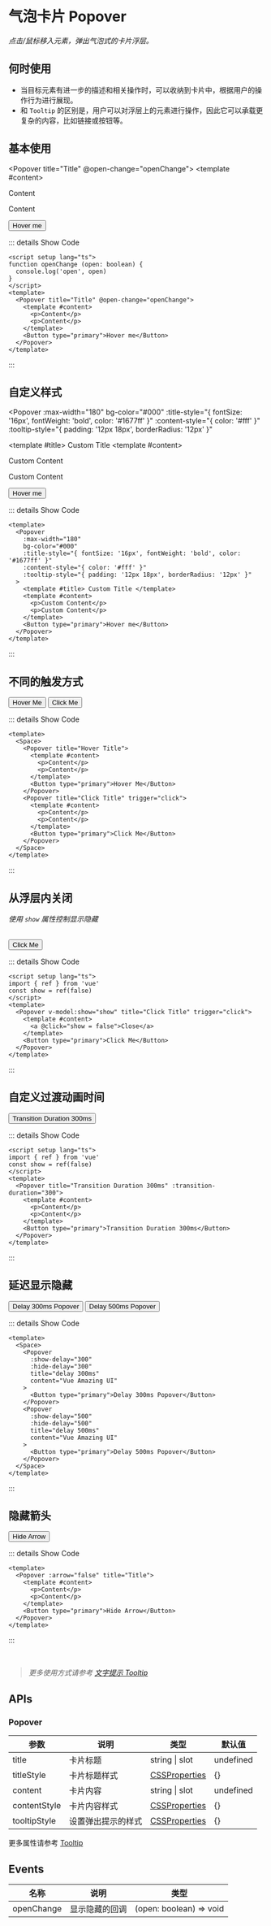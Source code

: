 # 气泡卡片 Popover

<GlobalElement />

*点击/鼠标移入元素，弹出气泡式的卡片浮层。*

## 何时使用

- 当目标元素有进一步的描述和相关操作时，可以收纳到卡片中，根据用户的操作行为进行展现。
- 和 `Tooltip` 的区别是，用户可以对浮层上的元素进行操作，因此它可以承载更复杂的内容，比如链接或按钮等。

<script setup lang="ts">
import { ref } from 'vue'
const show = ref(false)
function openChange(open: boolean) {
  console.log('open', open)
}
</script>

## 基本使用

<Popover title="Title" @open-change="openChange">
  <template #content>
    <p>Content</p>
    <p>Content</p>
  </template>
  <Button type="primary">Hover me</Button>
</Popover>

::: details Show Code

```vue
<script setup lang="ts">
function openChange (open: boolean) {
  console.log('open', open)
}
</script>
<template>
  <Popover title="Title" @open-change="openChange">
    <template #content>
      <p>Content</p>
      <p>Content</p>
    </template>
    <Button type="primary">Hover me</Button>
  </Popover>
</template>
```

:::

## 自定义样式

<Popover
  :max-width="180"
  bg-color="#000"
  :title-style="{ fontSize: '16px', fontWeight: 'bold', color: '#1677ff' }"
  :content-style="{ color: '#fff' }"
  :tooltip-style="{ padding: '12px 18px', borderRadius: '12px' }"
>
  <template #title> Custom Title </template>
  <template #content>
    <p>Custom Content</p>
    <p>Custom Content</p>
  </template>
  <Button type="primary">Hover me</Button>
</Popover>

::: details Show Code

```vue
<template>
  <Popover
    :max-width="180"
    bg-color="#000"
    :title-style="{ fontSize: '16px', fontWeight: 'bold', color: '#1677ff' }"
    :content-style="{ color: '#fff' }"
    :tooltip-style="{ padding: '12px 18px', borderRadius: '12px' }"
  >
    <template #title> Custom Title </template>
    <template #content>
      <p>Custom Content</p>
      <p>Custom Content</p>
    </template>
    <Button type="primary">Hover me</Button>
  </Popover>
</template>
```

:::

## 不同的触发方式

<Space>
  <Popover title="Hover Title">
    <template #content>
      <p>Content</p>
      <p>Content</p>
    </template>
    <Button type="primary">Hover Me</Button>
  </Popover>
  <Popover title="Click Title" trigger="click">
    <template #content>
      <p>Content</p>
      <p>Content</p>
    </template>
    <Button type="primary">Click Me</Button>
  </Popover>
</Space>

::: details Show Code

```vue
<template>
  <Space>
    <Popover title="Hover Title">
      <template #content>
        <p>Content</p>
        <p>Content</p>
      </template>
      <Button type="primary">Hover Me</Button>
    </Popover>
    <Popover title="Click Title" trigger="click">
      <template #content>
        <p>Content</p>
        <p>Content</p>
      </template>
      <Button type="primary">Click Me</Button>
    </Popover>
  </Space>
</template>
```

:::

## 从浮层内关闭

*使用 `show` 属性控制显示隐藏*

<br/>

<Popover v-model:show="show" title="Click Title" trigger="click">
  <template #content>
    <a @click="show = false">Close</a>
  </template>
  <Button type="primary">Click Me</Button>
</Popover>

::: details Show Code

```vue
<script setup lang="ts">
import { ref } from 'vue'
const show = ref(false)
</script>
<template>
  <Popover v-model:show="show" title="Click Title" trigger="click">
    <template #content>
      <a @click="show = false">Close</a>
    </template>
    <Button type="primary">Click Me</Button>
  </Popover>
</template>
```

:::

## 自定义过渡动画时间

<Popover title="Transition Duration 300ms" :transition-duration="300">
  <template #content>
    <p>Content</p>
    <p>Content</p>
  </template>
  <Button type="primary">Transition Duration 300ms</Button>
</Popover>

::: details Show Code

```vue
<script setup lang="ts">
import { ref } from 'vue'
const show = ref(false)
</script>
<template>
  <Popover title="Transition Duration 300ms" :transition-duration="300">
    <template #content>
      <p>Content</p>
      <p>Content</p>
    </template>
    <Button type="primary">Transition Duration 300ms</Button>
  </Popover>
</template>
```

:::

## 延迟显示隐藏

<Space>
  <Popover
    :show-delay="300"
    :hide-delay="300"
    title="delay 300ms"
    content="Vue Amazing UI"
  >
    <Button type="primary">Delay 300ms Popover</Button>
  </Popover>
  <Popover
    :show-delay="500"
    :hide-delay="500"
    title="delay 500ms"
    content="Vue Amazing UI"
  >
    <Button type="primary">Delay 500ms Popover</Button>
  </Popover>
</Space>

::: details Show Code

```vue
<template>
  <Space>
    <Popover
      :show-delay="300"
      :hide-delay="300"
      title="delay 300ms"
      content="Vue Amazing UI"
    >
      <Button type="primary">Delay 300ms Popover</Button>
    </Popover>
    <Popover
      :show-delay="500"
      :hide-delay="500"
      title="delay 500ms"
      content="Vue Amazing UI"
    >
      <Button type="primary">Delay 500ms Popover</Button>
    </Popover>
  </Space>
</template>
```

:::

## 隐藏箭头

<Popover :arrow="false" title="Title">
  <template #content>
    <p>Content</p>
    <p>Content</p>
  </template>
  <Button type="primary">Hide Arrow</Button>
</Popover>

::: details Show Code

```vue
<template>
  <Popover :arrow="false" title="Title">
    <template #content>
      <p>Content</p>
      <p>Content</p>
    </template>
    <Button type="primary">Hide Arrow</Button>
  </Popover>
</template>
```

:::

<br/>

> *更多使用方式请参考 [文字提示 Tooltip](https://themusecatcher.github.io/vue-amazing-ui/guide/components/tooltip.html)*

## APIs

### Popover

参数 | 说明 | 类型 | 默认值
-- | -- | -- | --
title | 卡片标题 | string &#124; slot | undefined
titleStyle | 卡片标题样式 | [CSSProperties](https://cn.vuejs.org/api/utility-types.html#cssproperties) | {}
content | 卡片内容 | string &#124; slot | undefined
contentStyle | 卡片内容样式 | [CSSProperties](https://cn.vuejs.org/api/utility-types.html#cssproperties) | {}
tooltipStyle | 设置弹出提示的样式 | [CSSProperties](https://cn.vuejs.org/api/utility-types.html#cssproperties) | {}

更多属性请参考 [Tooltip](https://themusecatcher.github.io/vue-amazing-ui/guide/components/tooltip.html#tooltip)

## Events

名称 | 说明 | 类型
-- | -- | --
openChange | 显示隐藏的回调 | (open: boolean) => void
